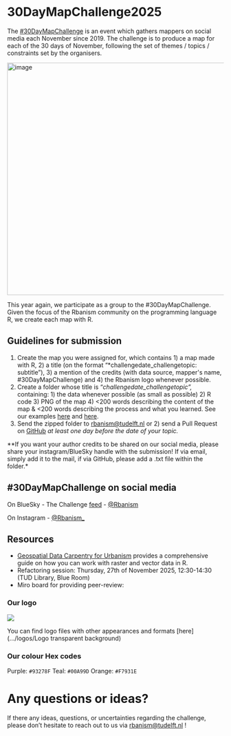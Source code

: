 # 30DayMapChallenge2025

The [#30DayMapChallenge](https://30daymapchallenge.com/) is an event which gathers mappers on social media each November since 2019. The challenge is to produce a map for each of the 30 days of November, following the set of themes / topics / constraints set by the organisers.

<img src="https://github.com/user-attachments/assets/d5886338-39d6-4fd2-abbe-91f239370682" alt="image" width="960" height="540"/>

This year again, we participate as a group to the #30DayMapChallenge. Given the focus of the Rbanism community on the programming language R, we create each map with R.

## Guidelines for submission

1.  Create the map you were assigned for, which contains 1) a map made with R, 2) a title (on the format “\*challengedate_challengetopic: subtitle”), 3) a mention of the credits (with data source, mapper's name, #30DayMapChallenge) and 4) the Rbanism logo whenever possible.
2.  Create a folder whose title is “*challengedate_challengetopic”,* containing: 1) the data whenever possible (as small as possible) 2) R code 3) PNG of the map 4) \<200 words describing the content of the map & \<200 words describing the process and what you learned. See our examples [here](https://github.com/Rbanism/30DayMapChallenge2024/tree/main/8Nov_HDX) and [here](https://github.com/Rbanism/30DayMapChallenge2024/tree/main/15Nov_MyData).
3.  Send the zipped folder to [rbanism\@tudelft.nl](mailto:rbanism@tudelft.nl) or 2) send a Pull Request on [GitHub](https://github.com/Rbanism/30DayMapChallenge2024) *at least one day before the date of your topic.*

\*\*If you want your author credits to be shared on our social media, please share your instagram/BlueSky handle with the submission! If via email, simply add it to the mail, if via GitHub, please add a .txt file within the folder.\*

## #30DayMapChallenge on social media

On BlueSky - The Challenge [feed](https://bsky.app/profile/did:plc:bjm7fq6jgotowpim5ggfbzw6/feed/aaaiqkbjq3yhy) - [\@Rbanism](https://bsky.app/profile/rbanism.bsky.social)

On Instagram - [\@Rbanism\_](https://www.instagram.com/rbanism_?utm_source=ig_web_button_share_sheet&igsh=ZDNlZDc0MzIxNw==)

## Resources

-   [Geospatial Data Carpentry for Urbanism](https://carpentries-incubator.github.io/r-geospatial-urban/) provides a comprehensive guide on how you can work with raster and vector data in R.
-   Refactoring session: Thursday, 27th of November 2025, 12:30-14:30 (TUD Library, Blue Room)
-   Miro board for providing peer-review:

### Our logo

![](https://rbanism.org/assets/imgs/about/vi_l.jpg)

You can find logo files with other appearances and formats [here](.../logos/Logo transparent background)

### Our colour Hex codes

Purple: `#93278F` Teal: `#00A99D` Orange: `#F7931E`

# Any questions or ideas?

If there any ideas, questions, or uncertainties regarding the challenge, please don’t hesitate to reach out to us via [rbanism\@tudelft.nl](mailto:rbanism@tudelft.nl) !
